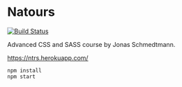 # Natours

[![Build Status](https://travis-ci.org/mikhailsidorov/Natours.svg?branch=master)](https://travis-ci.org/mikhailsidorov/Natours)

Advanced CSS and SASS course by Jonas Schmedtmann.

https://ntrs.herokuapp.com/

```
npm install
npm start
```
